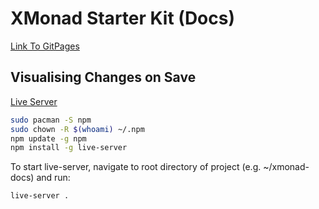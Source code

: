 # XMonad Starter Kit (Docs)

[Link To GitPages](https://neshhari.github.io/xmonad-docs/)

## Visualising Changes on Save

[Live Server](https://www.npmjs.com/package/live-server)

```bash
sudo pacman -S npm
sudo chown -R $(whoami) ~/.npm
npm update -g npm
npm install -g live-server
```

To start live-server, navigate to root directory of project (e.g. ~/xmonad-docs) and run:

```bash
live-server .
```
